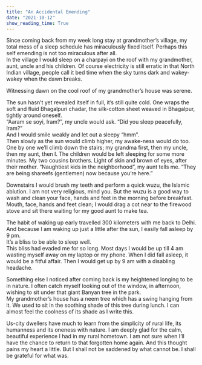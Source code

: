 ```yaml
---
title: "An Accidental Emending"
date: "2021-10-12"
show_reading_time: True
---
```

Since coming back from my week long stay at grandmother’s village, my total mess of a sleep schedule has miraculously fixed itself.
Perhaps this self emending is not too miraculous after all.  
In the village I would sleep on a charpayi on the roof with my grandmother, aunt, uncle and his children. Of course electricity is still erratic in that North Indian village, people call it bed time when the sky turns dark and wakey-wakey when the dawn breaks.  

Witnessing dawn on the cool roof of my grandmother’s house was serene.  

The sun hasn’t yet revealed itself in full, it’s still quite cold. One wraps the soft and fluid Bhagalpuri chadar, the silk-cotton sheet weaved in Bhagalpur, tightly around oneself.  
“Aaram se soyi, Iram?”, my uncle would ask. “Did you sleep peacefully, Iram?”  
And I would smile weakly and let out a sleepy “hmm”.  
Then slowly as the sun would climb higher, my awake-ness would do too.  
One by one we’ll climb down the stairs; my grandma first, then my uncle, then my aunt, then I. The children would be left sleeping for some more minutes. My two cousins brothers. Light of skin and brown of eyes, after their mother. “Naughtiest kids in the neighborhood”, my aunt tells me. “They are being shareefs (gentlemen) now because you’re here.”  

Downstairs I would brush my teeth and perform a quick wuzu, the Islamic ablution. I am not very religious, mind you. But the wuzu is a good way to wash and clean your face, hands and feet in the morning before breakfast.  
Mouth, face, hands and feet clean; I would drag a cot near to the firewood stove and sit there waiting for my good aunt to make tea.  

The habit of waking up early travelled 300 kilometers with me back to Delhi.  
And because I am waking up just a little after the sun, I easily fall asleep by 9 pm.  
It’s a bliss to be able to sleep well.  
This bliss had evaded me for so long. Most days I would be up till 4 am wasting myself away on my laptop or my phone. When I did fall asleep, it would be a fitful affair. Then I would get up by 9 am with a disabling headache.  

Something else I noticed after coming back is my heightened longing to be in nature. I often catch myself looking out of the window, in afternoon, wishing to sit under that giant Banyan tree in the park.  
My grandmother’s house has a neem tree which has a swing hanging from it. We used to sit in the soothing shade of this tree during lunch. I can almost feel the coolness of its shade as I write this.  

Us-city dwellers have much to learn from the simplicity of rural life, its humanness and its oneness with nature. I am deeply glad for the calm, beautiful experience I had in my rural hometown. I am not sure when I’ll have the chance to return to that forgotten home again. And this thought pains my heart a little. But I shall not be saddened by what cannot be. I shall be grateful for what was.  

